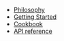 - [Philosophy](philosophy.md)
- [Getting Started](installation.md)
- [Cookbook](cookbook.md)
- [API reference](api.md)
